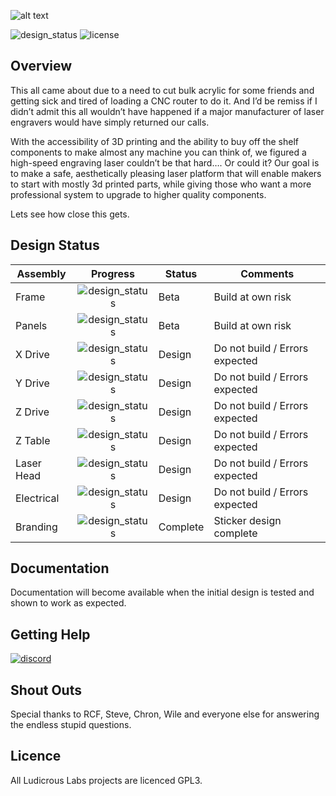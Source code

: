 ![alt text](https://i.imgur.com/MMgIAR0.png)

![design_status](https://img.shields.io/badge/status-in_design-blue?style=for-the-badge)
![license](https://img.shields.io/github/license/ludicrouslabs/Laser?style=for-the-badge)


## Overview

This all came about due to a need to cut bulk acrylic for some friends and getting sick and tired of loading a CNC router to do it. And I’d be remiss if I didn’t admit this all wouldn’t have happened if a major manufacturer of laser engravers would have simply returned our calls.

With the accessibility of 3D printing and the ability to buy off the shelf components to make almost any machine you can think of, we figured a high-speed engraving laser couldn’t be that hard…. Or could it? Our goal is to make a safe, aesthetically pleasing laser platform that will enable makers to start with mostly 3d printed parts, while giving those who want a more professional system to upgrade to higher quality components. 

Lets see how close this gets.


## Design Status

| Assembly                       | Progress        | Status | Comments                       | 
|--------------------------------|:---------------:|--------|--------------------------------| 
| Frame      | ![design_status](https://img.shields.io/badge/Progress-100%25-green) | Beta   | Build at own risk              |
| Panels     | ![design_status](https://img.shields.io/badge/Progress-100%25-green) | Beta | Build at own risk |
| X Drive    | ![design_status](https://img.shields.io/badge/Progress-80%25-orange) | Design | Do not build / Errors expected |
| Y Drive    | ![design_status](https://img.shields.io/badge/Progress-70%25-orange) | Design | Do not build / Errors expected |
| Z Drive    | ![design_status](https://img.shields.io/badge/Progress-80%25-orange) | Design | Do not build / Errors expected |
| Z Table    | ![design_status](https://img.shields.io/badge/Progress-20%25-orange) | Design | Do not build / Errors expected |
| Laser Head | ![design_status](https://img.shields.io/badge/Progress-70%25-orange) | Design | Do not build / Errors expected |
| Electrical | ![design_status](https://img.shields.io/badge/Progress-0%25-red)     | Design | Do not build / Errors expected |
| Branding   | ![design_status](https://img.shields.io/badge/Progress-100%25-green) | Complete | Sticker design complete |


## Documentation

Documentation will become available when the initial design is tested and shown to work as expected.

## Getting Help
[![discord](https://www.freepnglogos.com/uploads/discord-logo-png/meltdown-esports-bars-19.png)](https://discord.gg/RAaGxKcNBF)

## Shout Outs

Special thanks to RCF, Steve, Chron, Wile and everyone else for answering the endless stupid questions.

## Licence

All Ludicrous Labs projects are licenced GPL3.
